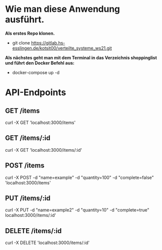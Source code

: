 # **Wie man diese Anwendung ausführt.**

**Als erstes Repo klonen.**

- git clone https://gitlab.hs-esslingen.de/kotsit00/verteilte_systeme_ws21.git

**Als nächstes geht man mit dem Terminal in das Verzeichnis shoppinglist und führt den Docker Befehl aus:**

- docker-compose up -d

# **API-Endpoints**

## GET /items

curl -X GET 'localhost:3000/items'

## GET /items/:id

curl -X GET 'localhost:3000/items/:id'

## POST /items

curl -X POST -d "name=example" -d "quantity=100" -d "complete=false" 'localhost:3000/items'

## PUT /items/:id

curl -X PUT -d "name=example2" -d "quantity=10" -d "complete=true" localhost:3000/items/:id'

## DELETE /items/:id

curl -X DELETE 'localhost:3000/items/:id'
